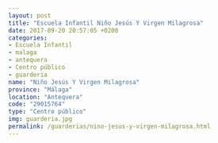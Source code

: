 ```yaml
---
layout: post
title: "Escuela Infantil Niño Jesús Y Virgen Milagrosa"
date: 2017-09-20 20:57:05 +0200
categories:
- Escuela Infantil
- malaga
- antequera
- Centro público
- guarderia
name: "Niño Jesús Y Virgen Milagrosa"
province: "Málaga"
location: "Antequera"
code: "29015764"
type: "Centro público"
img: guarderia.jpg
permalink: /guarderias/nino-jesus-y-virgen-milagrosa.html
---
```

